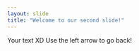 ```yaml
---
layout: slide
title: "Welcome to our second slide!"
---
```

Your text XD
Use the left arrow to go back!
